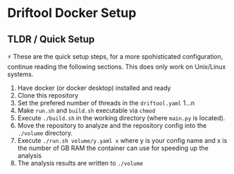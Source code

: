 # Driftool Docker Setup

## TLDR / Quick Setup

:zap: These are the quick setup steps, for a more spohisticated configuration, continue reading the following sections. This does only work on Unix/Linux systems.

1. Have docker (or docker desktop) installed and ready
2. Clone this repository
3. Set the prefered number of threads in the ``driftool.yaml`` 1...n
4. Make ``run.sh`` and ``build.sh`` executable via ``chmod``
5. Execute ``./build.sh`` in the working directory (where ``main.py`` is located).
6. Move the repository to analyze and the repository config into the ``./volume`` directory.
7. Execute ``./run.sh volume/y.yaml x`` where y is your config name and x is the number of GB RAM the container can use for speeding up the analysis
8. The analysis results are written to ``./volume``

